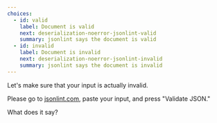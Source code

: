 ```yaml
---
choices:
  - id: valid
    label: Document is valid
    next: deserialization-noerror-jsonlint-valid
    summary: jsonlint says the document is valid
  - id: invalid
    label: Document is invalid
    next: deserialization-noerror-jsonlint-invalid
    summary: jsonlint says the document is invalid
---
```


Let's make sure that your input is actually invalid.

Please go to [jsonlint.com](https://jsonlint.com/), paste your input, and press "Validate JSON."

What does it say?